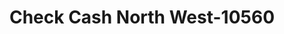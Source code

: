 ---
f_zip-code: 97501
f_state-code: OR
title: Check Cash North West-10560
f_phone: 541-618-9000
f_city-only: Medford
f_address: 1229 Court Street Medford
f_location-unique-id: '10560'
slug: check-cash-north-west-10560
updated-on: '2024-05-30T13:46:58.046Z'
created-on: '2024-05-30T13:36:59.803Z'
published-on: '2024-05-30T13:54:32.469Z'
f_city-state: cms/city/medford-or.md
f_company: cms/company/check-cash-north-west.md
f_state: cms/state/oregon.md
layout: '[payday-loan].html'
tags: payday-loan
---